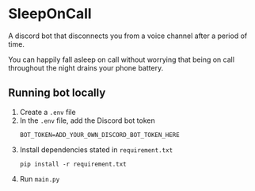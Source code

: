 # SleepOnCall
A discord bot that disconnects you from a voice channel after a period of time.

You can happily fall asleep on call without worrying that being on call throughout the night drains your phone battery.

## Running bot locally
1. Create a `.env` file
2. In the `.env` file, add the Discord bot token
   ```
   BOT_TOKEN=ADD_YOUR_OWN_DISCORD_BOT_TOKEN_HERE
   ```
3. Install dependencies stated in `requirement.txt`
   ```
   pip install -r requirement.txt
   ```
4. Run `main.py`
